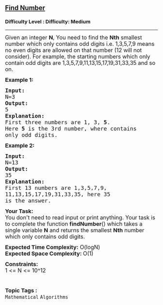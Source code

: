 <h2><a href="https://www.geeksforgeeks.org/problems/find-number--170647/1?page=4&difficulty=Medium&status=unsolved&sortBy=accuracy">Find Number</a></h2><h3>Difficulty Level : Difficulty: Medium</h3><hr><div class="problems_problem_content__Xm_eO"><p><span style="font-size: 18px;">Given an integer <strong>N</strong>, You need to find the <strong>Nth</strong> smallest number which only contains odd digits i.e. 1,3,5,7,9 means no even digits are allowed on that number (12 will not consider). For example, the starting numbers which only contain odd digits are 1,3,5,7,9,11,13,15,17,19,31,33,35&nbsp;and so on.</span></p>
<p><strong><span style="font-size: 18px;">Example 1:</span></strong></p>
<pre><span style="font-size: 18px;"><strong>Input:</strong>
N=3</span>
<span style="font-size: 18px;"><strong>Output:</strong>
5</span>
<span style="font-size: 18px;"><strong>Explanation:</strong>
First three numbers are 1, 3, <strong>5</strong>.
Here <strong>5</strong> is the 3rd number, where contains
only odd digits.</span>
</pre>
<p><strong><span style="font-size: 18px;">Example 2:</span></strong></p>
<pre><span style="font-size: 18px;"><strong>Input:</strong>
N=13</span>
<span style="font-size: 18px;"><strong>Output:</strong>
35</span>
<span style="font-size: 18px;"><strong>Explanation:</strong>
First 13 numbers are 1,3,5,7,9,
11,13,15,17,19,31,33,35, here 35 
is the answer.</span>
</pre>
<p><span style="font-size: 18px;"><strong>Your Task:</strong><br>You don't need to read input or print anything. Your task is to complete the function <strong>findNumber</strong>() which takes a single variable <strong>N</strong> and returns the smallest <strong>Nth</strong> number which only contains odd digits.</span></p>
<p><span style="font-size: 18px;"><strong>Expected Time Complexity:</strong> O(logN)<br><strong>Expected Space Complexity: </strong>O(1)</span></p>
<p><span style="font-size: 18px;"><strong>Constraints:</strong><br>1 &lt;= N &lt;= 10^12</span></p></div><br><p><span style=font-size:18px><strong>Topic Tags : </strong><br><code>Mathematical</code>&nbsp;<code>Algorithms</code>&nbsp;